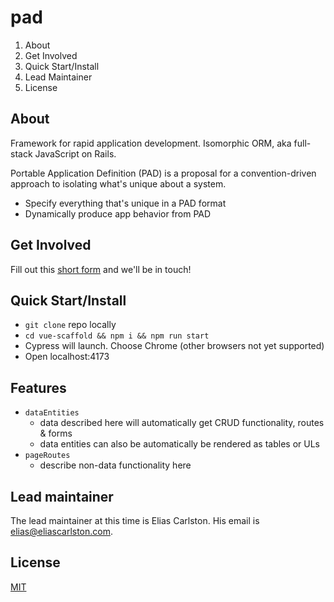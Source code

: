 # pad
1. About
2. Get Involved
1. Quick Start/Install
1. Lead Maintainer
1. License

## About
Framework for rapid application development. Isomorphic ORM, aka full-stack JavaScript on Rails. 

Portable Application Definition (PAD) is a proposal for a convention-driven approach to isolating what's unique about a system.
- Specify everything that's unique in a PAD format
- Dynamically produce app behavior from PAD

## Get Involved
Fill out this [short form](https://forms.gle/xRJGopE8coVYDV4i6) and we'll be in touch!

## Quick Start/Install
- `git clone` repo locally
- `cd vue-scaffold && npm i && npm run start`
- Cypress will launch. Choose Chrome (other browsers not yet supported)
- Open localhost:4173

## Features
- `dataEntities`
  - data described here will automatically get CRUD functionality, routes & forms
  - data entities can also be automatically be rendered as tables or ULs
- `pageRoutes`
  - describe non-data functionality here

## Lead maintainer
The lead maintainer at this time is Elias Carlston. His email is elias@eliascarlston.com.

## License
[MIT](https://github.com/gillbreath/pad/blob/main/LICENSE)
